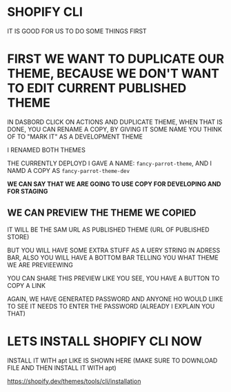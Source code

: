 # SHOPIFY CLI

IT IS GOOD FOR US TO DO SOME THINGS FIRST

# FIRST WE WANT TO DUPLICATE OUR THEME, BECAUSE WE DON'T WANT TO EDIT CURRENT PUBLISHED THEME

IN DASBORD CLICK ON ACTIONS AND DUPLICATE THEME, WHEN THAT IS DONE, YOU CAN RENAME A COPY, BY GIVING IT SOME NAME YOU THINK OF TO "MARK IT" AS A DEVELOPMENT THEME

I RENAMED BOTH THEMES

THE CURRENTLY DEPLOYD I GAVE A NAME: `fancy-parrot-theme`, AND I NAMD A COPY AS `fancy-parrot-theme-dev`

**WE CAN SAY THAT WE ARE GOING TO USE COPY FOR DEVELOPING AND FOR STAGING**

## WE CAN PREVIEW THE THEME WE COPIED

IT WILL BE THE SAM URL AS PUBLISHED THEME (URL OF PUBLISHED STORE)

BUT YOU WILL HAVE SOME EXTRA STUFF AS A UERY STRING IN ADRESS BAR, ALSO YOU WILL HAVE A BOTTOM BAR TELLING YOU WHAT THEME WE ARE PREVIEEWING

YOU CAN SHARE THIS PREVIEW LIKE YOU SEE, YOU HAVE A BUTTON TO COPY A LINK

AGAIN, WE HAVE GENERATED PASSWORD AND ANYONE HO WOULD LIIKE TO SEE IT NEEDS TO ENTER THE PASSWORD (ALREADY I EXPLAIN YOU THAT)

# LETS INSTALL SHOPIFY CLI NOW

INSTALL IT WITH apt LIKE IS SHOWN HERE (MAKE SURE TO DOWNLOAD FILE AND THEN INSTALL IT WITH apt)

<https://shopify.dev/themes/tools/cli/installation>

